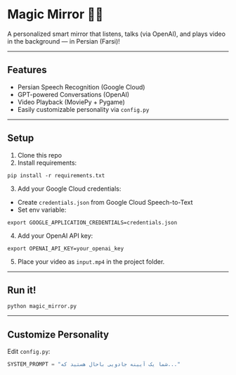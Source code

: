 # Magic Mirror 🦮✨

A personalized smart mirror that listens, talks (via OpenAI), and plays video in the background — in Persian (Farsi)!

---

## Features
- Persian Speech Recognition (Google Cloud)
- GPT-powered Conversations (OpenAI)
- Video Playback (MoviePy + Pygame)
- Easily customizable personality via `config.py`

---

## Setup

1. Clone this repo
2. Install requirements:
```
pip install -r requirements.txt
```

3. Add your Google Cloud credentials:
- Create `credentials.json` from Google Cloud Speech-to-Text  
- Set env variable:
```
export GOOGLE_APPLICATION_CREDENTIALS=credentials.json
```

4. Add your OpenAI API key:
```
export OPENAI_API_KEY=your_openai_key
```

5. Place your video as `input.mp4` in the project folder.

---

## Run it!
```
python magic_mirror.py
```

---

## Customize Personality
Edit `config.py`:
```python
SYSTEM_PROMPT = "شما یک آیینه جادویی باحال هستید که..."
```

